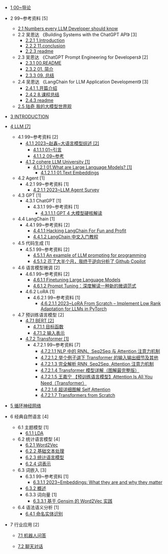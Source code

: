   - [1 00~导论](/00~导论/README.md)
    
  - 2 99~参考资料 [5]
    - [2.1 Numbers every LLM Developer should know](/99~参考资料/2023-Numbers%20every%20LLM%20Developer%20should%20know.md)
    - 2.2 吴恩达 《Building Systems with the ChatGPT API》 [3]
      - [2.2.1 1.Introduction](/99~参考资料/2023-吴恩达-《Building%20Systems%20with%20the%20ChatGPT%20API》/1.Introduction.md)
      - [2.2.2 11.conclusion](/99~参考资料/2023-吴恩达-《Building%20Systems%20with%20the%20ChatGPT%20API》/11.conclusion.md)
      - [2.2.3 readme](/99~参考资料/2023-吴恩达-《Building%20Systems%20with%20the%20ChatGPT%20API》/readme.md)
    - 2.3 吴恩达 《ChatGPT Prompt Engineering for Developers》 [2]
      - [2.3.1 00.README](/99~参考资料/2023-吴恩达-《ChatGPT%20Prompt%20Engineering%20for%20Developers》/00.README.md)
      - [2.3.2 01. 简介](/99~参考资料/2023-吴恩达-《ChatGPT%20Prompt%20Engineering%20for%20Developers》/01.%20简介.md)
      - [2.3.3 09. 总结](/99~参考资料/2023-吴恩达-《ChatGPT%20Prompt%20Engineering%20for%20Developers》/09.%20总结.md)
    - 2.4 吴恩达 《LangChain for LLM Application Development》 [3]
      - [2.4.1 1.开篇介绍](/99~参考资料/2023-吴恩达-《LangChain%20for%20LLM%20Application%20Development》/1.开篇介绍.md)
      - [2.4.2 8.课程总结](/99~参考资料/2023-吴恩达-《LangChain%20for%20LLM%20Application%20Development》/8.课程总结.md)
      - [2.4.3 readme](/99~参考资料/2023-吴恩达-《LangChain%20for%20LLM%20Application%20Development》/readme.md)
    - [2.5 陆奇 我的大模型世界观](/99~参考资料/2023-陆奇-我的大模型世界观.md)
  - [3 INTRODUCTION](/INTRODUCTION.md)
  - [4 LLM [7]](/LLM/README.md)
    - 4.1 99~参考资料 [2]
      - [4.1.1 2023~赵鑫~大语言模型综述 [2]](/LLM/99~参考资料/2023~赵鑫~大语言模型综述/README.md)
        - [4.1.1.1 01~引言](/LLM/99~参考资料/2023~赵鑫~大语言模型综述/01~引言.md)
        - [4.1.1.2 09~参考](/LLM/99~参考资料/2023~赵鑫~大语言模型综述/09~参考.md)
      - [4.1.2 cohere LLM University [1]](/LLM/99~参考资料/cohere-LLM%20University/README.md)
        - [4.1.2.1 01.What are Large Language Models? [1]](/LLM/99~参考资料/cohere-LLM%20University/01.What%20are%20Large%20Language%20Models?/README.md)
          - [4.1.2.1.1 01.Text Embeddings](/LLM/99~参考资料/cohere-LLM%20University/01.What%20are%20Large%20Language%20Models?/01.Text%20Embeddings.md)
    - 4.2 Agent [1]
      - 4.2.1 99~参考资料 [1]
        - [4.2.1.1 2023~LLM Agent Survey](/LLM/Agent/99~参考资料/2023~LLM%20Agent%20Survey.md)
    - 4.3 GPT [1]
      - 4.3.1 ChatGPT [1]
        - 4.3.1.1 99~参考资料 [1]
          - [4.3.1.1.1 GPT 4 大模型硬核解读](/LLM/GPT/ChatGPT/99~参考资料/2023-GPT-4%20大模型硬核解读.md)
    - 4.4 LangChain [1]
      - 4.4.1 99~参考资料 [2]
        - [4.4.1.1 Hacking LangChain For Fun and Profit](/LLM/LangChain/99~参考资料/2023-Hacking%20LangChain%20For%20Fun%20and%20Profit.md)
        - [4.4.1.2 LangChain 中文入门教程](/LLM/LangChain/99~参考资料/2023-LangChain%20中文入门教程.md)
    - 4.5 代码生成 [1]
      - 4.5.1 99~参考资料 [2]
        - [4.5.1.1 An example of LLM prompting for programming](/LLM/代码生成/99~参考资料/2023-An%20example%20of%20LLM%20prompting%20for%20programming.md)
        - [4.5.1.2 花了大半个月，我终于逆向分析了 Github Copilot](/LLM/代码生成/99~参考资料/2023-花了大半个月，我终于逆向分析了%20Github%20Copilot.md)
    - 4.6 语言模型微调 [2]
      - 4.6.1 99~参考资料 [2]
        - [4.6.1.1 Finetuning Large Language Models](/LLM/语言模型微调/99~参考资料/2023-Finetuning%20Large%20Language%20Models.md)
        - [4.6.1.2 Prompt Tuning：深度解读一种新的微调范式](/LLM/语言模型微调/99~参考资料/2023-Prompt-Tuning：深度解读一种新的微调范式.md)
      - 4.6.2 LoRA [1]
        - 4.6.2.1 99~参考资料 [1]
          - [4.6.2.1.1 2023~LoRA From Scratch – Implement Low Rank Adaptation for LLMs in PyTorch](/LLM/语言模型微调/LoRA/99~参考资料/2023~LoRA%20From%20Scratch%20–%20Implement%20Low-Rank%20Adaptation%20for%20LLMs%20in%20PyTorch.md)
    - 4.7 预训练语言模型 [2]
      - [4.7.1 BERT [2]](/LLM/预训练语言模型/BERT/README.md)
        - [4.7.1.1 目标函数](/LLM/预训练语言模型/BERT/目标函数.md)
        - [4.7.1.2 输入表示](/LLM/预训练语言模型/BERT/输入表示.md)
      - [4.7.2 Transformer [1]](/LLM/预训练语言模型/Transformer/README.md)
        - 4.7.2.1 99~参考资料 [7]
          - [4.7.2.1.1 NLP 中的 RNN、Seq2Seq 与 Attention 注意力机制](/LLM/预训练语言模型/Transformer/99~参考资料/2019-NLP%20中的%20RNN、Seq2Seq%20与%20Attention%20注意力机制.md)
          - [4.7.2.1.2 举个例子讲下 Transformer 的输入输出细节及其他](/LLM/预训练语言模型/Transformer/99~参考资料/2020-举个例子讲下%20Transformer%20的输入输出细节及其他.md)
          - [4.7.2.1.3 完全解析 RNN, Seq2Seq, Attention 注意力机制](/LLM/预训练语言模型/Transformer/99~参考资料/2020-完全解析%20RNN,%20Seq2Seq,%20Attention%20注意力机制.md)
          - [4.7.2.1.4 Transformer 模型详解（图解最完整版）](/LLM/预训练语言模型/Transformer/99~参考资料/2021-Transformer%20模型详解（图解最完整版）.md)
          - [4.7.2.1.5 王嘉宁 【预训练语言模型】Attention Is All You Need（Transformer）](/LLM/预训练语言模型/Transformer/99~参考资料/2021-王嘉宁-【预训练语言模型】Attention%20Is%20All%20You%20Need（Transformer）.md)
          - [4.7.2.1.6 超详细图解 Self Attention](/LLM/预训练语言模型/Transformer/99~参考资料/2021-超详细图解%20Self-Attention.md)
          - [4.7.2.1.7 Transformers from Scratch](/LLM/预训练语言模型/Transformer/99~参考资料/2023-Transformers%20from%20Scratch.md)
  - [5 循环神经网络](/循环神经网络/README.md)
    
  - 6 经典自然语言 [4]
    - 6.1 主题模型 [1]
      - [6.1.1 LDA](/经典自然语言/主题模型/LDA.md)
    - 6.2 统计语言模型 [4]
      - [6.2.1 Word2Vec](/经典自然语言/统计语言模型/Word2Vec.md)
      - [6.2.2 基础文本处理](/经典自然语言/统计语言模型/基础文本处理.md)
      - [6.2.3 统计语言模型](/经典自然语言/统计语言模型/统计语言模型.md)
      - [6.2.4 词表示](/经典自然语言/统计语言模型/词表示.md)
    - 6.3 词嵌入 [3]
      - 6.3.1 99~参考资料 [1]
        - [6.3.1.1 2023~Embeddings: What they are and why they matter](/经典自然语言/词嵌入/99~参考资料/2023~Embeddings:%20What%20they%20are%20and%20why%20they%20matter.md)
      - [6.3.2 概述](/经典自然语言/词嵌入/概述.md)
      - 6.3.3 词向量 [1]
        - [6.3.3.1 基于 Gensim 的 Word2Vec 实践](/经典自然语言/词嵌入/词向量/基于%20Gensim%20的%20Word2Vec%20实践.md)
    - 6.4 语法语义分析 [1]
      - [6.4.1 命名实体识别](/经典自然语言/语法语义分析/命名实体识别.md)
  - 7 行业应用 [2]
    - [7.1 机器人问答](/行业应用/机器人问答/README.md)
      
    - [7.2 聊天对话](/行业应用/聊天对话/README.md)
      